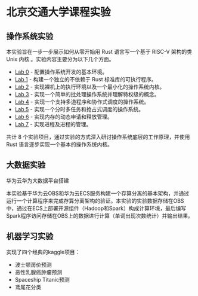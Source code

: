 # 北京交通大学课程实验



## 操作系统实验

本实验旨在一步一步展示如何从零开始用 Rust 语言写一个基于 RISC-V 架构的类 Unix 内核 。实验内容主要分为以下几个方面。

- [Lab 0](https://github.com/bjtu-os/labs/blob/main/docs/lab0.md) - 配置操作系统开发的基本环境。
- [Lab 1](https://github.com/bjtu-os/labs/blob/main/docs/lab1.md) - 构建一个独立的不依赖于 Rust 标准库的可执行程序。
- [Lab 2](https://github.com/bjtu-os/labs/blob/main/docs/lab2.md) - 实现裸机上的执行环境以及一个最小化的操作系统内核。
- [Lab 3](https://github.com/bjtu-os/labs/blob/main/docs/lab3.md) - 实现一个简单的批处理操作系统并理解特权级的概念。
- [Lab 4](https://github.com/bjtu-os/labs/blob/main/docs/lab4.md) - 实现一个支持多道程序和协作式调度的操作系统。
- [Lab 5](https://github.com/bjtu-os/labs/blob/main/docs/lab5.md) - 实现一个分时多任务和抢占式调度的操作系统。
- [Lab 6](https://github.com/bjtu-os/labs/blob/main/docs/lab6.md) - 实现内存的动态申请和释放管理。
- [Lab 7](https://github.com/bjtu-os/labs/blob/main/docs/lab7.md) - 实现进程及进程的管理。

共计 8 个实验项目，通过实验的方式深入研讨操作系统底层的工作原理，并使用 Rust 语言逐步实现一个基本的操作系统内核。

## 大数据实验

华为云华为大数据平台搭建

本实验基于华为云OBS和华为云ECS服务构建一个存算分离的基本架构，并通过运行一个计算程序来完成存算分离架构的验证。本实验的实验数据存储在OBS中，通过在ECS上部署开源组件（Hadoop和Spark）构成计算环境，最后编写Spark程序访问存储在OBS上的数据进行计算（单词出现次数统计）并输出结果。

## 机器学习实验

实现了四个经典的kaggle项目：

- 波士顿房价预测
- 恶性乳腺癌肿瘤预测
- Spaceship Titanic预测
- 鸢尾花分类




